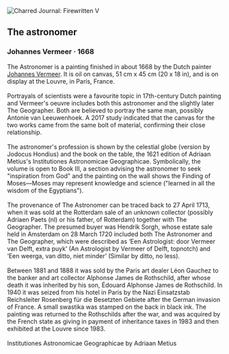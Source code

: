 <div class="artwork-of-the-day">
  <div class="container">
    <div class="img-wrapper">
      <img
        src="https://uploads7.wikiart.org/00380/images/johannes-vermeer/5-the-astronomer-johannes-vermeer.jpg!Large.jpg"
        alt="Charred Journal: Firewritten V" />
    </div>
    <div class="artwork-detail">
      <div class="artwork-origin"> 
        <h2 class="artwork-name">The astronomer</h2>
        <h3 class="artist">
          Johannes Vermeer
                    ·  1668
        </h3>
      </div>
      <p class="description">
        <span class="artwork-description-text ng-binding" ng-bind-html="viewModel.ArtworkOfTheDay.Description | unsafe">The Astronomer is a painting finished in about 1668 by the Dutch painter <a target="_blank" href="/en/johannes-vermeer">Johannes Vermeer</a>. It is oil on canvas, 51&nbsp;cm x 45&nbsp;cm (20 x 18 in), and is on display at the Louvre, in Paris, France.
<br>
<br>Portrayals of scientists were a favourite topic in 17th-century Dutch painting and Vermeer's oeuvre includes both this astronomer and the slightly later The Geographer. Both are believed to portray the same man, possibly Antonie van Leeuwenhoek. A 2017 study indicated that the canvas for the two works came from the same bolt of material, confirming their close relationship.
<br>
<br>The astronomer's profession is shown by the celestial globe (version by Jodocus Hondius) and the book on the table, the 1621 edition of Adriaan Metius's Institutiones Astronomicae Geographicae. Symbolically, the volume is open to Book III, a section advising the astronomer to seek "inspiration from God" and the painting on the wall shows the Finding of Moses—Moses may represent knowledge and science ("learned in all the wisdom of the Egyptians").
<br>
<br>The provenance of The Astronomer can be traced back to 27 April 1713, when it was sold at the Rotterdam sale of an unknown collector (possibly Adriaen Paets&nbsp;(nl) or his father, of Rotterdam) together with The Geographer. The presumed buyer was Hendrik Sorgh, whose estate sale held in Amsterdam on 28 March 1720 included both The Astronomer and The Geographer, which were described as ‘Een Astrologist: door Vermeer van Delft, extra puyk’ (An Astrologist by Vermeer of Delft, topnotch) and ‘Een weerga, van ditto, niet minder’ (Similar by ditto, no less).
<br>
<br>Between 1881 and 1888 it was sold by the Paris art dealer Léon Gauchez to the banker and art collector Alphonse James de Rothschild, after whose death it was inherited by his son, Édouard Alphonse James de Rothschild. In 1940 it was seized from his hotel in Paris by the Nazi Einsatzstab Reichsleiter Rosenberg für die Besetzten Gebiete after the German invasion of France. A small swastika was stamped on the back in black ink. The painting was returned to the Rothschilds after the war, and was acquired by the French state as giving in payment of inheritance taxes in 1983 and then exhibited at the Louvre since 1983.
<br>
<br>Institutiones Astronomicae Geographicae by Adriaan Metius</span>
                        <div class="text-shadow-container" ng-show="showShadow" style=""></div>
      </p>
    </div>
  </div>

</div>
